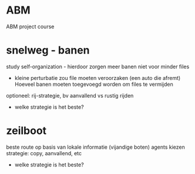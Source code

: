 # ABM
ABM project course


# snelweg - banen
study self-organization	- hierdoor zorgen meer banen niet voor minder files
 - kleine perturbatie zou file moeten veroorzaken (een auto die afremt)
Hoeveel banen moeten toegevoegd worden om files te vermijden

optioneel: rij-strategie, bv aanvallend vs rustig rijden
- welke strategie is het beste?


# zeilboot
beste route op basis van lokale informatie (vijandige boten)
agents kiezen strategie: copy, aanvallend, etc
- welke strategie is het beste?




